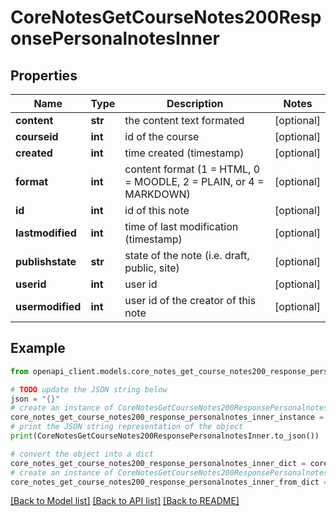 # CoreNotesGetCourseNotes200ResponsePersonalnotesInner


## Properties

Name | Type | Description | Notes
------------ | ------------- | ------------- | -------------
**content** | **str** | the content text formated | [optional] 
**courseid** | **int** | id of the course | [optional] 
**created** | **int** | time created (timestamp) | [optional] 
**format** | **int** | content format (1 &#x3D; HTML, 0 &#x3D; MOODLE, 2 &#x3D; PLAIN, or 4 &#x3D; MARKDOWN) | [optional] 
**id** | **int** | id of this note | [optional] 
**lastmodified** | **int** | time of last modification (timestamp) | [optional] 
**publishstate** | **str** | state of the note (i.e. draft, public, site)  | [optional] 
**userid** | **int** | user id | [optional] 
**usermodified** | **int** | user id of the creator of this note | [optional] 

## Example

```python
from openapi_client.models.core_notes_get_course_notes200_response_personalnotes_inner import CoreNotesGetCourseNotes200ResponsePersonalnotesInner

# TODO update the JSON string below
json = "{}"
# create an instance of CoreNotesGetCourseNotes200ResponsePersonalnotesInner from a JSON string
core_notes_get_course_notes200_response_personalnotes_inner_instance = CoreNotesGetCourseNotes200ResponsePersonalnotesInner.from_json(json)
# print the JSON string representation of the object
print(CoreNotesGetCourseNotes200ResponsePersonalnotesInner.to_json())

# convert the object into a dict
core_notes_get_course_notes200_response_personalnotes_inner_dict = core_notes_get_course_notes200_response_personalnotes_inner_instance.to_dict()
# create an instance of CoreNotesGetCourseNotes200ResponsePersonalnotesInner from a dict
core_notes_get_course_notes200_response_personalnotes_inner_from_dict = CoreNotesGetCourseNotes200ResponsePersonalnotesInner.from_dict(core_notes_get_course_notes200_response_personalnotes_inner_dict)
```
[[Back to Model list]](../README.md#documentation-for-models) [[Back to API list]](../README.md#documentation-for-api-endpoints) [[Back to README]](../README.md)


